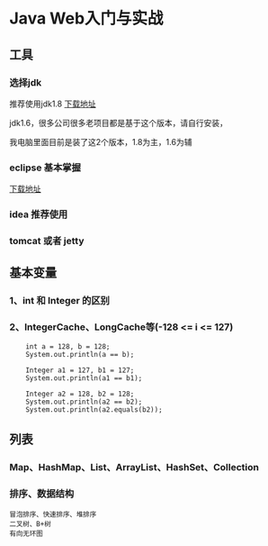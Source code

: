# Java Web入门与实战
## 工具
### 选择jdk
推荐使用jdk1.8 [下载地址](http://www.oracle.com/technetwork/java/javase/downloads/jdk8-downloads-2133151.html)

jdk1.6，很多公司很多老项目都是基于这个版本，请自行安装，

我电脑里面目前是装了这2个版本，1.8为主，1.6为辅

### eclipse 基本掌握 
[下载地址](https://www.eclipse.org/downloads/eclipse-packages/?osType=win32&release=undefined)
 
### idea 推荐使用

### tomcat 或者 jetty


## 基本变量
### 1、int 和 Integer 的区别
### 2、IntegerCache、LongCache等(-128 <= i <=  127)
        int a = 128, b = 128;
        System.out.println(a == b);

        Integer a1 = 127, b1 = 127;
        System.out.println(a1 == b1);

        Integer a2 = 128, b2 = 128;
        System.out.println(a2 == b2);
        System.out.println(a2.equals(b2));

## 列表
### Map、HashMap、List、ArrayList、HashSet、Collection
### 排序、数据结构
    冒泡排序、快速排序、堆排序
    二叉树、B+树
    有向无环图





